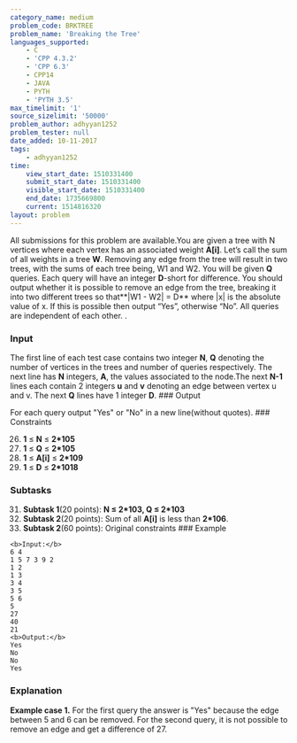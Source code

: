 ```yaml
---
category_name: medium
problem_code: BRKTREE
problem_name: 'Breaking the Tree'
languages_supported:
    - C
    - 'CPP 4.3.2'
    - 'CPP 6.3'
    - CPP14
    - JAVA
    - PYTH
    - 'PYTH 3.5'
max_timelimit: '1'
source_sizelimit: '50000'
problem_author: adhyyan1252
problem_tester: null
date_added: 10-11-2017
tags:
    - adhyyan1252
time:
    view_start_date: 1510331400
    submit_start_date: 1510331400
    visible_start_date: 1510331400
    end_date: 1735669800
    current: 1514816320
layout: problem
---
```

All submissions for this problem are available.You are given a tree with N vertices where each vertex has an associated weight **A\[i\]**. Let’s call the sum of all weights in a tree **W**. Removing any edge from the tree will result in two trees, with the sums of each tree being, W1 and W2. You will be given **Q** queries. Each query will have an integer **D**-short for difference. You should output whether it is possible to remove an edge from the tree, breaking it into two different trees so that**|W1 - W2| = D** where |x| is the absolute value of x. If this is possible then output “Yes”, otherwise “No”. All queries are independent of each other. .

### Input

The first line of each test case contains two integer **N**, **Q** denoting the number of vertices in the trees and number of queries respectively. The next line has **N** integers, **A**, the values associated to the node.The next **N-1** lines each contain 2 integers **u** and **v** denoting an edge between vertex u and v. The next **Q** lines have 1 integer **D**. ### Output

For each query output "Yes" or "No" in a new line(without quotes). ### Constraints

26. **1** ≤ **N** ≤ **2\*105**
27. **1** ≤ **Q** ≤ **2\*105**
28. **1** ≤ **A\[i\]** ≤ **2\*109**
29. **1** ≤ **D** ≤ **2\*1018**
### Subtasks

31. **Subtask 1**(20 points): **N ≤ 2\*103, Q ≤ 2\*103**
32. **Subtask 2**(20 points): Sum of all **A\[i\]** is less than **2\*106**.
33. **Subtask 2**(60 points): Original constraints ### Example
  
  ```
  <b>Input:</b>
  6 4
  1 5 7 3 9 2
  1 2
  1 3
  3 4
  3 5
  5 6
  5
  27
  40
  21
  <b>Output:</b>
  Yes
  No
  No
  Yes
  ```
  
  ### Explanation
  
  **Example case 1.** For the first query the answer is "Yes" because the edge between 5 and 6 can be removed. For the second query, it is not possible to remove an edge and get a difference of 27.
